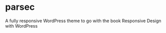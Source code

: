parsec
======

A fully responsive WordPress theme to go with the book Responsive Design with WordPress
